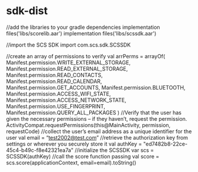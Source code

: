 # sdk-dist

//add the libraries to your gradle dependencies
implementation files('libs/scorelib.aar')
implementation files('libs/scssdk.aar')


//import the SCS SDK
import com.scs.sdk.SCSSDK


//create an array of permissions to verify
val arrPerms = arrayOf(
Manifest.permission.WRITE_EXTERNAL_STORAGE,
Manifest.permission.READ_EXTERNAL_STORAGE,
Manifest.permission.READ_CONTACTS,
Manifest.permission.READ_CALENDAR,
Manifest.permission.GET_ACCOUNTS,
Manifest.permission.BLUETOOTH,
Manifest.permission.ACCESS_WIFI_STATE,
Manifest.permission.ACCESS_NETWORK_STATE,
Manifest.permission.USE_FINGERPRINT,
Manifest.permission.QUERY_ALL_PACKAGES
)
//Verify that the user has given the necessary permissions – if they haven’t, request the permission.
ActivityCompat.requestPermissions(this@MainActivity, permission, requestCode)
//collect the user’s email address as a unique identifier for the user
val email = “test2002@test.com”
//retrieve the authorization key from settings or wherever you securely store it
val authKey = "ed7482b8-22ce-45c4-b49c-f8e42321ea7a"
//initialize the SCSSDK
var scs = SCSSDK(authKey)
//call the score function passing 
val score = scs.score(applicationContext, email=email).toString()
